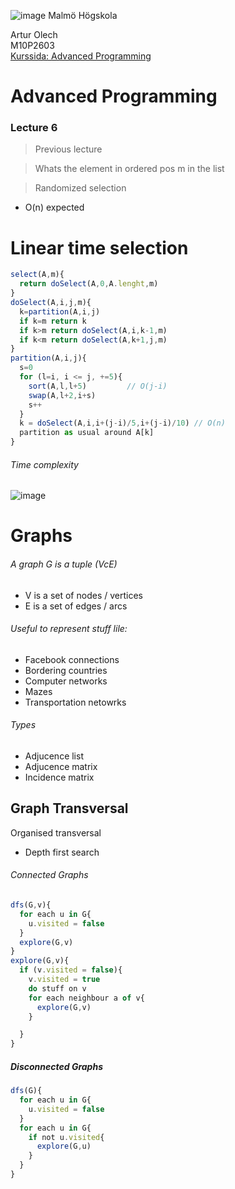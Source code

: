 ![image](https://pbs.twimg.com/profile_images/624172340/mah-logo-twitter_normal.png "Malmö Högskola") Malmö Högskola


Artur Olech <br>
M10P2603 <br>
[Kurssida: Advanced Programming](https://www.google.com "Advanced Programming")
# Advanced Programming
### Lecture 6
>Previous lecture

> Whats the element in ordered pos m in the list

> Randomized selection
* O(n) expected

# Linear time selection
```javascript
select(A,m){
  return doSelect(A,0,A.lenght,m)
}
doSelect(A,i,j,m){
  k=partition(A,i,j)
  if k=m return k
  if k>m return doSelect(A,i,k-1,m)
  if k<m return doSelect(A,k+1,j,m)
}
partition(A,i,j){
  s=0
  for (l=i, i <= j, +=5){
    sort(A,l,l+5)         // O(j-i)
    swap(A,l+2,i+s)
    s++
  }
  k = doSelect(A,i,i+(j-i)/5,i+(j-i)/10) // O(n)
  partition as usual around A[k]
}
```
###### Time complexity
![image]()

# Graphs
###### A graph G is a tuple (VcE)
* V is a set of nodes / vertices
* E is a set of edges / arcs

###### Useful to represent stuff lile:
* Facebook connections
* Bordering countries
* Computer networks
* Mazes
* Transportation netowrks

###### Types
* Adjucence list
* Adjucence matrix
* Incidence matrix

## Graph Transversal
Organised transversal
* Depth first search

###### Connected Graphs
```javascript
dfs(G,v){
  for each u in G{
    u.visited = false
  }
  explore(G,v)
}
explore(G,v){
  if (v.visited = false){
    v.visited = true
    do stuff on v
    for each neighbour a of v{
      explore(G,v)
    }

  }
}
```
##### Disconnected Graphs
```javascript
dfs(G){
  for each u in G{
    u.visited = false
  }
  for each u in G{
    if not u.visited{
      explore(G,u)
    }
  }
}
```
